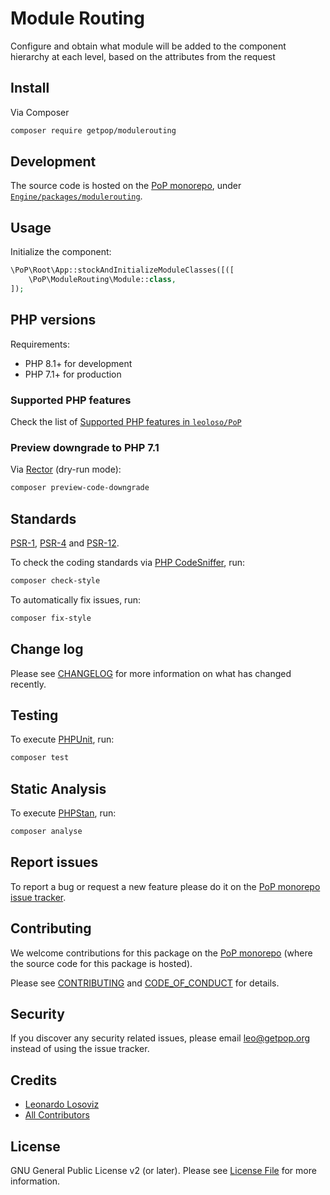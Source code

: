 # Module Routing

<!--
[![Build Status][ico-travis]][link-travis]
[![Quality Score][ico-code-quality]][link-code-quality]
[![Software License][ico-license]](LICENSE.md)
[![Latest Version on Packagist][ico-version]][link-packagist]
[![Coverage Status][ico-scrutinizer]][link-scrutinizer]
[![Total Downloads][ico-downloads]][link-downloads]
-->

Configure and obtain what module will be added to the component hierarchy at each level, based on the attributes from the request

## Install

Via Composer

``` bash
composer require getpop/modulerouting
```

## Development

The source code is hosted on the [PoP monorepo](https://github.com/leoloso/PoP), under [`Engine/packages/modulerouting`](https://github.com/leoloso/PoP/tree/master/layers/Engine/packages/modulerouting).

## Usage

Initialize the component:

``` php
\PoP\Root\App::stockAndInitializeModuleClasses([([
    \PoP\ModuleRouting\Module::class,
]);
```

## PHP versions

Requirements:

- PHP 8.1+ for development
- PHP 7.1+ for production

### Supported PHP features

Check the list of [Supported PHP features in `leoloso/PoP`](https://github.com/leoloso/PoP/blob/master/docs/supported-php-features.md)

### Preview downgrade to PHP 7.1

Via [Rector](https://github.com/rectorphp/rector) (dry-run mode):

```bash
composer preview-code-downgrade
```

## Standards

[PSR-1](https://www.php-fig.org/psr/psr-1), [PSR-4](https://www.php-fig.org/psr/psr-4) and [PSR-12](https://www.php-fig.org/psr/psr-12).

To check the coding standards via [PHP CodeSniffer](https://github.com/squizlabs/PHP_CodeSniffer), run:

``` bash
composer check-style
```

To automatically fix issues, run:

``` bash
composer fix-style
```

## Change log

Please see [CHANGELOG](CHANGELOG.md) for more information on what has changed recently.

## Testing

To execute [PHPUnit](https://phpunit.de/), run:

``` bash
composer test
```

## Static Analysis

To execute [PHPStan](https://github.com/phpstan/phpstan), run:

``` bash
composer analyse
```

## Report issues

To report a bug or request a new feature please do it on the [PoP monorepo issue tracker](https://github.com/leoloso/PoP/issues).

## Contributing

We welcome contributions for this package on the [PoP monorepo](https://github.com/leoloso/PoP) (where the source code for this package is hosted).

Please see [CONTRIBUTING](CONTRIBUTING.md) and [CODE_OF_CONDUCT](CODE_OF_CONDUCT.md) for details.

## Security

If you discover any security related issues, please email leo@getpop.org instead of using the issue tracker.

## Credits

- [Leonardo Losoviz][link-author]
- [All Contributors][link-contributors]

## License

GNU General Public License v2 (or later). Please see [License File](LICENSE.md) for more information.

[ico-version]: https://img.shields.io/packagist/v/getpop/modulerouting.svg?style=flat-square
[ico-license]: https://img.shields.io/badge/license-GPLv2-brightgreen.svg?style=flat-square
[ico-travis]: https://img.shields.io/travis/getpop/modulerouting/master.svg?style=flat-square
[ico-scrutinizer]: https://img.shields.io/scrutinizer/coverage/g/getpop/modulerouting.svg?style=flat-square
[ico-code-quality]: https://img.shields.io/scrutinizer/g/getpop/modulerouting.svg?style=flat-square
[ico-downloads]: https://img.shields.io/packagist/dt/getpop/modulerouting.svg?style=flat-square

[link-packagist]: https://packagist.org/packages/getpop/modulerouting
[link-travis]: https://travis-ci.org/getpop/modulerouting
[link-scrutinizer]: https://scrutinizer-ci.com/g/getpop/modulerouting/code-structure
[link-code-quality]: https://scrutinizer-ci.com/g/getpop/modulerouting
[link-downloads]: https://packagist.org/packages/getpop/modulerouting
[link-author]: https://github.com/leoloso
[link-contributors]: ../../../../../../contributors
